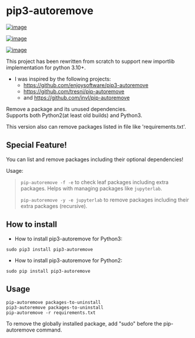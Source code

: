 # pip3-autoremove

[![image](https://img.shields.io/pypi/dm/pip3-autoremove.svg)](https://pypi.python.org/pypi/pip3-autoremove/)

[![image](https://img.shields.io/pypi/v/pip3-autoremove.svg)](https://pypi.python.org/pypi/pip3-autoremove/)

[![image](https://img.shields.io/pypi/l/pip3-autoremove.svg)](https://pypi.python.org/pypi/pip3-autoremove/)

This project has been rewritten from scratch to support new importlib implementation 
for python 3.10+.

* I was inspired by the following projects:
  * https://github.com/enjoysoftware/pip3-autoremove
  * https://github.com/tresni/pip-autoremove
  * and https://github.com/invl/pip-autoremove

Remove a package and its unused dependencies.  
Supports both Python2(at least old builds) and Python3.

This version also can remove packages listed in file 
like 'requirements.txt'.

## Special Feature!
You can list and remove packages including their optional dependencies!

Usage:
> `pip-autoremove -f -e` to check leaf packages including extra packages.
> Helps with managing packages like `jupyterlab`.
> 
> `pip-autoremove -y -e jupyterlab` to remove packages including their extra packages (recursive).

## How to install
* How to install pip3-autoremove for Python3:
```
sudo pip3 install pip3-autoremove
```

* How to install pip3-autoremove for Python2:
```
sudo pip install pip3-autoremove
```

## Usage
```
pip-autoremove packages-to-uninstall
pip3-autoremove packages-to-uninstall
pip-autoremove -r requirements.txt
```

To remove the globally installed package, add "sudo" before the pip-autoremove command.